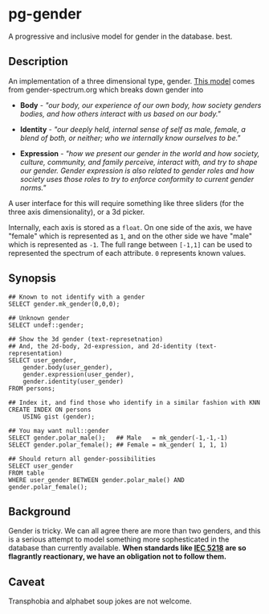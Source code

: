pg-gender
====

A progressive and inclusive model for gender in the database.
best.

Description
----

An implementation of a three dimensional type, gender. [This
model](https://www.genderspectrum.org/quick-links/understanding-gender/) comes
from gender-spectrum.org which breaks down gender into

* **Body** - *"our body, our experience of our own body, how society genders
bodies, and how others interact with us based on our body."*

* **Identity** - *"our deeply held, internal sense of self as male, female, a
blend of both, or neither; who we internally know ourselves to be."*

* **Expression** - *"how we present our gender in the world and how society,
culture, community, and family perceive, interact with, and try to shape our
gender. Gender expression is also related to gender roles and how society uses
those roles to try to enforce conformity to current gender norms."*

A user interface for this will require something like three sliders (for the
three axis dimensionality), or a 3d picker.

Internally, each axis is stored as a `float`. On one side of the axis, we have
"female" which is represented as `1`, and on the other side we have "male"
which is represented as `-1`. The full range between `[-1,1]` can be used to
represented the spectrum of each attribute. `0` represents known values.

Synopsis
----

	## Known to not identify with a gender
	SELECT gender.mk_gender(0,0,0);

	## Unknown gender
	SELECT undef::gender;

	## Show the 3d gender (text-represetnation)
	## And, the 2d-body, 2d-expression, and 2d-identity (text-representation)
	SELECT user_gender,
		gender.body(user_gender),
		gender.expression(user_gender),
		gender.identity(user_gender)
	FROM persons;

	## Index it, and find those who identify in a similar fashion with KNN
	CREATE INDEX ON persons
		USING gist (gender);

	## You may want null::gender
	SELECT gender.polar_male();   ## Male   = mk_gender(-1,-1,-1)
	SELECT gender.polar_female(); ## Female = mk_gender( 1, 1, 1)

	## Should return all gender-possibilities
	SELECT user_gender
	FROM table
	WHERE user_gender BETWEEN gender.polar_male() AND gender.polar_female();

Background
----

Gender is tricky. We can all agree there are more than two genders, and this is
a serious attempt to model something more sophesticated in the database than
currently available. **When standards like [IEC 5218](https://en.wikipedia.org/wiki/ISO/IEC_5218) are so flagrantly reactionary, we have an obligation not to follow them.**

Caveat
----

Transphobia and alphabet soup jokes are not welcome.
